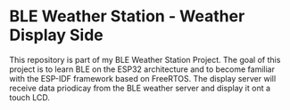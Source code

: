 # BLE Weather Station - Weather Display Side
This repository is part of my BLE Weather Station Project. The goal of this project is to learn BLE on the ESP32 architecture and to become familiar with the ESP-IDF framework based on FreeRTOS. The display server will receive data priodicay from the BLE weather server and display it ont a touch LCD. 
